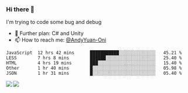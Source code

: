 ### Hi there 👋

I'm trying to code some bug and debug

- 🌱 Further plan: C# and Unity
- 📫 How to reach me: [@AndyYuan-Oni](https://github.com/AndyYuan-Oni)


<!--START_SECTION:waka-->
```text
JavaScript  12 hrs 42 mins      ███████████░░░░░░░░░░░░░░   45.21 % 
LESS        7 hrs 8 mins        ██████░░░░░░░░░░░░░░░░░░░   25.40 % 
HTML        4 hrs 19 mins       ███░░░░░░░░░░░░░░░░░░░░░░   15.40 % 
Other       1 hr 40 mins        █░░░░░░░░░░░░░░░░░░░░░░░░   05.98 % 
JSON        1 hr 31 mins        █░░░░░░░░░░░░░░░░░░░░░░░░   05.40 %
```
<!--END_SECTION:waka-->

  <!--**AndyYuan-Oni/AndyYuan-Oni** is a ✨ _special_ ✨ repository because its `README.md` (this file) appears on your GitHub profile.-->
<!--[![Top Langs](https://github-readme-stats.vercel.app/api/top-langs/?username=AndyYUan-Oni&layout=compact)](https://github.com/AndyYUan-Oni/github-readme-stats)-->
<a href="https://github.com/AndyYUan-Oni/github-readme-stats">
  <img align="left" src="https://github-readme-stats.vercel.app/api?username=AndyYUan-Oni&hide=stars" />
</a>
<a href="https://github.com/AndyYUan-Oni/github-readme-stats">
  <img align="left" src="https://github-readme-stats.vercel.app/api/top-langs/?username=AndyYUan-Oni&layout=compact" />
</a>

